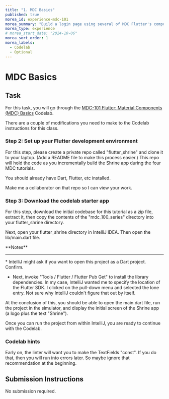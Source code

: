 ```yaml
---
title: "1. MDC Basics"
published: true
morea_id: experience-mdc-101
morea_summary: "Build a login page using several of MDC Flutter's components."
morea_type: experience
# morea_start_date: "2024-10-06"
morea_sort_order: 1
morea_labels:
  - Codelab
  - Optional
---
```


# MDC Basics

## Task

For this task, you will go through the [MDC-101 Flutter: Material Components (MDC) Basics](https://codelabs.developers.google.com/codelabs/mdc-101-flutter#0) Codelab.

There are a couple of modifications you need to make to the Codelab instructions for this class.

### Step 2: Set up your Flutter development environment

For this step, please create a private repo called "flutter_shrine" and clone it to your laptop. (Add a README file to make this process easier.) This repo will hold the code as you incrementally build the Shrine app during the four MDC tutorials.

You should already have Dart, Flutter, etc installed.

Make me a collaborator on that repo so I can view your work.

### Step 3: Download the codelab starter app

For this step, download the initial codebase for this tutorial as a zip file, extract it, then copy the contents of the "mdc_100_series" directory into your flutter_shrine directory. 

Next, open your flutter_shrine directory in IntelliJ IDEA. Then open the lib/main.dart file.

<div class="alert alert-info" role="alert" markdown="1">
<i class="fa-solid fa-circle-exclamation fa-xl"></i> **Notes**
<hr/>
* IntelliJ might ask if you want to open this project as a Dart project. Confirm.

* Next, invoke "Tools / Flutter / Flutter Pub Get" to install the library dependencies. In my case, IntelliJ wanted me to specify the location of the Flutter SDK.  I clicked on the pull-down menu and selected the lone entry. Not sure why IntelliJ couldn't figure that out by itself.
</div>

At the conclusion of this, you should be able to open the main.dart file, run the project in the simulator, and display the initial screen of the Shrine app (a logo plus the text "Shrine"). 

Once you can run the project from within IntelliJ, you are ready to continue with the Codelab.

### Codelab hints

Early on, the linter will want you to make the TextFields "const". If you do that, then you will run into errors later. So maybe ignore that recommendation at the beginning.

## Submission Instructions

No submission required.
